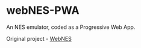 # webNES-PWA
An NES emulator, coded as a Progressive Web App.

Original project - [WebNES](https://github.com/peteward44/WebNES)
